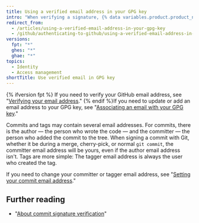 ```yaml
---
title: Using a verified email address in your GPG key
intro: "When verifying a signature, {% data variables.product.product_name %} checks that the committer or tagger email address matches an email address from the GPG key's identities and is a verified email address on the user's account. This ensures that the key belongs to you and that you created the commit or tag."
redirect_from:
  - /articles/using-a-verified-email-address-in-your-gpg-key
  - /github/authenticating-to-github/using-a-verified-email-address-in-your-gpg-key
versions:
  fpt: "*"
  ghes: "*"
  ghae: "*"
topics:
  - Identity
  - Access management
shortTitle: Use verified email in GPG key
---
```


{% ifversion fpt %}
If you need to verify your GitHub email address, see "[Verifying your email address](/articles/verifying-your-email-address/)." {% endif %}If you need to update or add an email address to your GPG key, see "[Associating an email with your GPG key](/articles/associating-an-email-with-your-gpg-key)."

Commits and tags may contain several email addresses. For commits, there is the author — the person who wrote the code — and the committer — the person who added the commit to the tree. When signing a commit with Git, whether it be during a merge, cherry-pick, or normal `git commit`, the committer email address will be yours, even if the author email address isn't. Tags are more simple: The tagger email address is always the user who created the tag.

If you need to change your committer or tagger email address, see "[Setting your commit email address](/articles/setting-your-commit-email-address/)."

## Further reading

- "[About commit signature verification](/articles/about-commit-signature-verification)"
